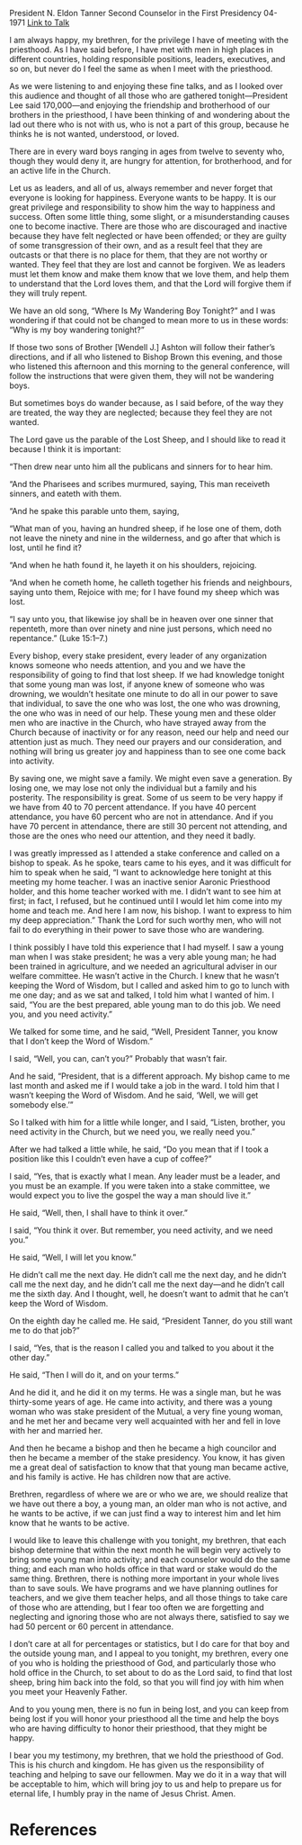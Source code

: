 President N. Eldon Tanner
Second Counselor in the First Presidency
04-1971
[Link to Talk](https://www.churchofjesuschrist.org/study/general-conference/1971/04/search-for-the-wanderers?lang=eng)

I am always happy, my brethren, for the privilege I have of meeting with the priesthood. As I have said before, I have met with men in high places in different countries, holding responsible positions, leaders, executives, and so on, but never do I feel the same as when I meet with the priesthood.

As we were listening to and enjoying these fine talks, and as I looked over this audience and thought of all those who are gathered tonight—President Lee said 170,000—and enjoying the friendship and brotherhood of our brothers in the priesthood, I have been thinking of and wondering about the lad out there who is not with us, who is not a part of this group, because he thinks he is not wanted, understood, or loved.

There are in every ward boys ranging in ages from twelve to seventy who, though they would deny it, are hungry for attention, for brotherhood, and for an active life in the Church.

Let us as leaders, and all of us, always remember and never forget that everyone is looking for happiness. Everyone wants to be happy. It is our great privilege and responsibility to show him the way to happiness and success. Often some little thing, some slight, or a misunderstanding causes one to become inactive. There are those who are discouraged and inactive because they have felt neglected or have been offended; or they are guilty of some transgression of their own, and as a result feel that they are outcasts or that there is no place for them, that they are not worthy or wanted. They feel that they are lost and cannot be forgiven. We as leaders must let them know and make them know that we love them, and help them to understand that the Lord loves them, and that the Lord will forgive them if they will truly repent.

We have an old song, “Where Is My Wandering Boy Tonight?” and I was wondering if that could not be changed to mean more to us in these words: “Why is my boy wandering tonight?”

If those two sons of Brother [Wendell J.] Ashton will follow their father’s directions, and if all who listened to Bishop Brown this evening, and those who listened this afternoon and this morning to the general conference, will follow the instructions that were given them, they will not be wandering boys.

But sometimes boys do wander because, as I said before, of the way they are treated, the way they are neglected; because they feel they are not wanted.

The Lord gave us the parable of the Lost Sheep, and I should like to read it because I think it is important:

“Then drew near unto him all the publicans and sinners for to hear him.

“And the Pharisees and scribes murmured, saying, This man receiveth sinners, and eateth with them.

“And he spake this parable unto them, saying,

“What man of you, having an hundred sheep, if he lose one of them, doth not leave the ninety and nine in the wilderness, and go after that which is lost, until he find it?

“And when he hath found it, he layeth it on his shoulders, rejoicing.

“And when he cometh home, he calleth together his friends and neighbours, saying unto them, Rejoice with me; for I have found my sheep which was lost.

“I say unto you, that likewise joy shall be in heaven over one sinner that repenteth, more than over ninety and nine just persons, which need no repentance.” (Luke 15:1–7.)

Every bishop, every stake president, every leader of any organization knows someone who needs attention, and you and we have the responsibility of going to find that lost sheep. If we had knowledge tonight that some young man was lost, if anyone knew of someone who was drowning, we wouldn’t hesitate one minute to do all in our power to save that individual, to save the one who was lost, the one who was drowning, the one who was in need of our help. These young men and these older men who are inactive in the Church, who have strayed away from the Church because of inactivity or for any reason, need our help and need our attention just as much. They need our prayers and our consideration, and nothing will bring us greater joy and happiness than to see one come back into activity.

By saving one, we might save a family. We might even save a generation. By losing one, we may lose not only the individual but a family and his posterity. The responsibility is great. Some of us seem to be very happy if we have from 40 to 70 percent attendance. If you have 40 percent attendance, you have 60 percent who are not in attendance. And if you have 70 percent in attendance, there are still 30 percent not attending, and those are the ones who need our attention, and they need it badly.

I was greatly impressed as I attended a stake conference and called on a bishop to speak. As he spoke, tears came to his eyes, and it was difficult for him to speak when he said, “I want to acknowledge here tonight at this meeting my home teacher. I was an inactive senior Aaronic Priesthood holder, and this home teacher worked with me. I didn’t want to see him at first; in fact, I refused, but he continued until I would let him come into my home and teach me. And here I am now, his bishop. I want to express to him my deep appreciation.” Thank the Lord for such worthy men, who will not fail to do everything in their power to save those who are wandering.

I think possibly I have told this experience that I had myself. I saw a young man when I was stake president; he was a very able young man; he had been trained in agriculture, and we needed an agricultural adviser in our welfare committee. He wasn’t active in the Church. I knew that he wasn’t keeping the Word of Wisdom, but I called and asked him to go to lunch with me one day; and as we sat and talked, I told him what I wanted of him. I said, “You are the best prepared, able young man to do this job. We need you, and you need activity.”

We talked for some time, and he said, “Well, President Tanner, you know that I don’t keep the Word of Wisdom.”

I said, “Well, you can, can’t you?” Probably that wasn’t fair.

And he said, “President, that is a different approach. My bishop came to me last month and asked me if I would take a job in the ward. I told him that I wasn’t keeping the Word of Wisdom. And he said, ‘Well, we will get somebody else.’”

So I talked with him for a little while longer, and I said, “Listen, brother, you need activity in the Church, but we need you, we really need you.”

After we had talked a little while, he said, “Do you mean that if I took a position like this I couldn’t even have a cup of coffee?”

I said, “Yes, that is exactly what I mean. Any leader must be a leader, and you must be an example. If you were taken into a stake committee, we would expect you to live the gospel the way a man should live it.”

He said, “Well, then, I shall have to think it over.”

I said, “You think it over. But remember, you need activity, and we need you.”

He said, “Well, I will let you know.”

He didn’t call me the next day. He didn’t call me the next day, and he didn’t call me the next day, and he didn’t call me the next day—and he didn’t call me the sixth day. And I thought, well, he doesn’t want to admit that he can’t keep the Word of Wisdom.

On the eighth day he called me. He said, “President Tanner, do you still want me to do that job?”

I said, “Yes, that is the reason I called you and talked to you about it the other day.”

He said, “Then I will do it, and on your terms.”

And he did it, and he did it on my terms. He was a single man, but he was thirty-some years of age. He came into activity, and there was a young woman who was stake president of the Mutual, a very fine young woman, and he met her and became very well acquainted with her and fell in love with her and married her.

And then he became a bishop and then he became a high councilor and then he became a member of the stake presidency. You know, it has given me a great deal of satisfaction to know that that young man became active, and his family is active. He has children now that are active.

Brethren, regardless of where we are or who we are, we should realize that we have out there a boy, a young man, an older man who is not active, and he wants to be active, if we can just find a way to interest him and let him know that he wants to be active.

I would like to leave this challenge with you tonight, my brethren, that each bishop determine that within the next month he will begin very actively to bring some young man into activity; and each counselor would do the same thing; and each man who holds office in that ward or stake would do the same thing. Brethren, there is nothing more important in your whole lives than to save souls. We have programs and we have planning outlines for teachers, and we give them teacher helps, and all those things to take care of those who are attending, but I fear too often we are forgetting and neglecting and ignoring those who are not always there, satisfied to say we had 50 percent or 60 percent in attendance.

I don’t care at all for percentages or statistics, but I do care for that boy and the outside young man, and I appeal to you tonight, my brethren, every one of you who is holding the priesthood of God, and particularly those who hold office in the Church, to set about to do as the Lord said, to find that lost sheep, bring him back into the fold, so that you will find joy with him when you meet your Heavenly Father.

And to you young men, there is no fun in being lost, and you can keep from being lost if you will honor your priesthood all the time and help the boys who are having difficulty to honor their priesthood, that they might be happy.

I bear you my testimony, my brethren, that we hold the priesthood of God. This is his church and kingdom. He has given us the responsibility of teaching and helping to save our fellowmen. May we do it in a way that will be acceptable to him, which will bring joy to us and help to prepare us for eternal life, I humbly pray in the name of Jesus Christ. Amen.

# References
